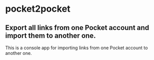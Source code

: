 # pocket2pocket
## Export all links from one Pocket account and import them to another one.
This is a console app for importing links from one Pocket account to another one.
